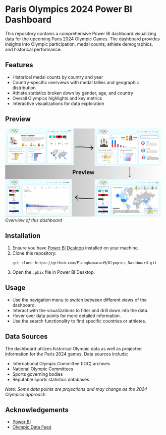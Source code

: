 # Paris Olympics 2024 Power BI Dashboard
This repository contains a comprehensive Power BI dashboard visualizing data for the upcoming Paris 2024 Olympic Games. The dashboard provides insights into Olympic participation, medal counts, athlete demographics, and historical performance.

## Features

- Historical medal counts by country and year
- Country-specific overviews with medal tallies and geographic distribution
- Athlete statistics broken down by gender, age, and country
- Overall Olympics highlights and key metrics
- Interactive visualizations for data exploration

## Preview

![Olympics Highlights](Preview.png)
*Overview of this dashboard*

## Installation

1. Ensure you have [Power BI Desktop](https://powerbi.microsoft.com/desktop/) installed on your machine.
2. Clone this repository:
   ```
   git clone https://github.com/ElangkumaranM/Olympics_Dashboard.git
   ```
3. Open the `.pbix` file in Power BI Desktop.

## Usage

- Use the navigation menu to switch between different views of the dashboard.
- Interact with the visualizations to filter and drill down into the data.
- Hover over data points for more detailed information.
- Use the search functionality to find specific countries or athletes.

## Data Sources

The dashboard utilizes historical Olympic data as well as projected information for the Paris 2024 games. Data sources include:

- International Olympic Committee (IOC) archives
- National Olympic Committees 
- Sports governing bodies
- Reputable sports statistics databases

*Note: Some data points are projections and may change as the 2024 Olympics approach.*

## Acknowledgements

- [Power BI](https://powerbi.microsoft.com/)
- [Olympic Data Feed](https://www.kaggle.com/)
